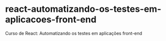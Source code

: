 # react-automatizando-os-testes-em-aplicacoes-front-end
Curso de React: Automatizando os testes em aplicações front-end
